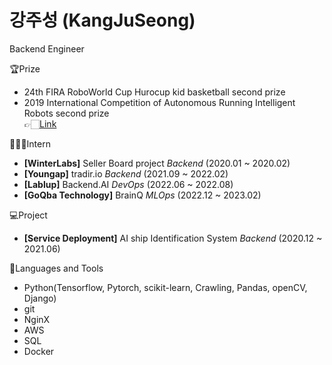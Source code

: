 # 강주성 (KangJuSeong)  

Backend Engineer   

🏆Prize  

- 24th FIRA RoboWorld Cup Hurocup kid basketball second prize
- 2019 International Competition of Autonomous Running Intelligent Robots second prize  
  👉🏻[Link](https://m.kookmin.ac.kr/comm/board/user/be8e117863cfd580d7ed5931a799207c/view.do?dataSeq=1069743)

🧑‍🤝‍🧑Intern

- **[WinterLabs]** Seller Board project _Backend_ (2020.01 ~ 2020.02) 
- **[Youngap]** tradir.io _Backend_ (2021.09 ~ 2022.02)
- **[Lablup]** Backend.AI _DevOps_ (2022.06 ~ 2022.08)
- **[GoQba Technology]** BrainQ _MLOps_ (2022.12 ~ 2023.02)

💻Project

- **[Service Deployment]** AI ship Identification System _Backend_ (2020.12 ~ 2021.06)

🔨Languages and Tools

- Python(Tensorflow, Pytorch, scikit-learn, Crawling, Pandas, openCV, Django)
- git
- NginX
- AWS
- SQL
- Docker
